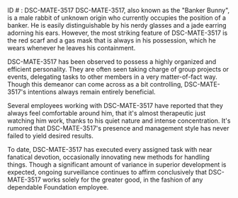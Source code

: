 ID # : DSC-MATE-3517
DSC-MATE-3517, also known as the "Banker Bunny", is a male rabbit of unknown origin who currently occupies the position of a banker. He is easily distinguishable by his nerdy glasses and a jade earring adorning his ears. However, the most striking feature of DSC-MATE-3517 is the red scarf and a gas mask that is always in his possession, which he wears whenever he leaves his containment.

DSC-MATE-3517 has been observed to possess a highly organized and efficient personality. They are often seen taking charge of group projects or events, delegating tasks to other members in a very matter-of-fact way. Though this demeanor can come across as a bit controlling, DSC-MATE-3517's intentions always remain entirely beneficial.

Several employees working with DSC-MATE-3517 have reported that they always feel comfortable around him, that it's almost therapeutic just watching him work, thanks to his quiet nature and intense concentration. It's rumored that DSC-MATE-3517's presence and management style has never failed to yield desired results.

To date, DSC-MATE-3517 has executed every assigned task with near fanatical devotion, occasionally innovating new methods for handling things. Though a significant amount of variance in superior development is expected, ongoing surveillance continues to affirm conclusively that DSC-MATE-3517 works solely for the greater good, in the fashion of any dependable Foundation employee.